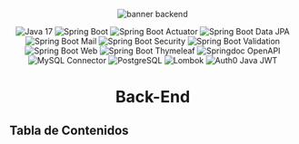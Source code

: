 <p align="center">
  <img src="https://github.com/No-Country-simulation/c20-09-ft-java-react/blob/develop/FrontEnd/design/img/banner_backend.webp" alt="banner backend"/>
</p>

<div align="center">

![Java 17](https://img.shields.io/badge/Java%2017-007396?logo=java&logoColor=white&color=007396)
![Spring Boot](https://img.shields.io/badge/Spring%20Boot-6DB33F?logo=spring-boot&logoColor=white&color=6DB33F)
![Spring Boot Actuator](https://img.shields.io/badge/Spring%20Boot%20Actuator-6DB33F?logo=spring-boot&logoColor=white&color=6DB33F)
![Spring Boot Data JPA](https://img.shields.io/badge/Spring%20Boot%20Data%20JPA-6DB33F?logo=spring-boot&logoColor=white&color=6DB33F)
![Spring Boot Mail](https://img.shields.io/badge/Spring%20Boot%20Mail-6DB33F?logo=spring-boot&logoColor=white&color=6DB33F)
![Spring Boot Security](https://img.shields.io/badge/Spring%20Boot%20Security-6DB33F?logo=spring-boot&logoColor=white&color=6DB33F)
![Spring Boot Validation](https://img.shields.io/badge/Spring%20Boot%20Validation-6DB33F?logo=spring-boot&logoColor=white&color=6DB33F)
![Spring Boot Web](https://img.shields.io/badge/Spring%20Boot%20Web-6DB33F?logo=spring-boot&logoColor=white&color=6DB33F)
![Spring Boot Thymeleaf](https://img.shields.io/badge/Spring%20Boot%20Thymeleaf-6DB33F?logo=spring-boot&logoColor=white&color=6DB33F)
![Springdoc OpenAPI](https://img.shields.io/badge/Springdoc%20OpenAPI-6DB33F?logo=springdoc&logoColor=white&color=6DB33F)
![MySQL Connector](https://img.shields.io/badge/MySQL%20Connector-4479A1?logo=mysql&logoColor=white&color=4479A1)
![PostgreSQL](https://img.shields.io/badge/PostgreSQL-4169E1?logo=postgresql&logoColor=white&color=4169E1)
![Lombok](https://img.shields.io/badge/Lombok-2C2D72?logo=lombok&logoColor=white&color=2C2D72)
![Auth0 Java JWT](https://img.shields.io/badge/Auth0%20Java%20JWT-000000?logo=auth0&logoColor=white&color=000000)

</div>

<h1 align="center">Back-End</h1>

## Tabla de Contenidos
